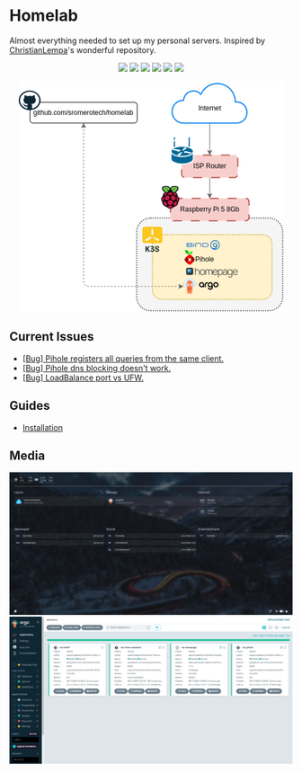 # Homelab

Almost everything needed to set up my personal servers. Inspired by [ChristianLempa](https://github.com/ChristianLempa)'s wonderful repository.

<p align="center">
    <a alt="Raspberry Pi">
      <img src="https://img.shields.io/badge/Raspberry_Pi-a22846?style=flat&logo=raspberry-pi&logoColor=white">
    </a>
    <a alt="Ansible">
      <img src="https://img.shields.io/badge/Ansible-000000?style=flat&logo=ansible&logoColor=white" />
    </a>
    <a alt="Kubernetes">
      <img src="https://img.shields.io/badge/Kubernetes-326ce5?style=flat&logo=kubernetes&logoColor=white" />
    </a>
    <a alt="K3s">
      <img src="https://img.shields.io/badge/K3s-ffe600?style=flat&logo=k3s&logoColor=black" />
    </a>
    <a alt="ArgoCD">
      <img src="https://img.shields.io/badge/ArgoCD-007acc?style=flat&logo=argo&logoColor=white" />
    </a>
    <a alt="GitHub">
      <img src="https://img.shields.io/badge/GitHub-181717?style=flat&logo=github&logoColor=white" />
    </a>
</p>

<p align="center">
  <img src="docs/resources/homelab.png" alt="diagram-general"/>
</p>

## Current Issues

- [[Bug] Pihole registers all queries from the same client.](https://github.com/sromerotech/homelab/issues/1)
- [[Bug] Pihole dns blocking doesn't work.](https://github.com/sromerotech/homelab/issues/2)
- [[Bug] LoadBalance port vs UFW.](https://github.com/sromerotech/homelab/issues/3)


## Guides

- [Installation](docs/installation.md)

## Media

<p align="center">
  <img src="docs/resources/homepage.png" alt="homepage"/>
  <br/>
  <img src="docs/resources/argocd.png" alt="homepage"/>
</p>
